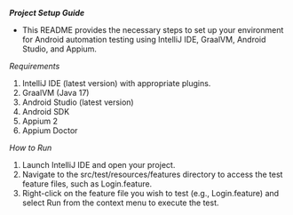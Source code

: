***Project Setup Guide***
- This README provides the necessary steps to set up your environment for Android automation testing using IntelliJ IDE, GraalVM, Android Studio, and Appium.


*Requirements*

1. IntelliJ IDE (latest version) with appropriate plugins.
2. GraalVM (Java 17)
3. Android Studio (latest version)
4. Android SDK
5. Appium 2
6. Appium Doctor


*How to Run*
1. Launch IntelliJ IDE and open your project.
2. Navigate to the src/test/resources/features directory to access the test feature files, such as Login.feature.
3. Right-click on the feature file you wish to test (e.g., Login.feature) and select Run from the context menu to execute the test.
